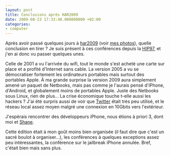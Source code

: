 ```yaml
---
layout: post
title: Conclusions après HAR2009
date: 2009-08-23 17:33:48.000000000 +02:00
categories:
- computer
---
```

Après avoir passé quelques jours à <a href="http://www.har2009.org/">har2009</a> (voir <a href="http://www.flickr.com/photos/penso/sets/72157621887822599/">mes photos</a>), quelle conclusion en tirer ? Je suis présent à ces conférences depuis la <a href="http://www.hip97.nl/">HIP97</a>, et j'en ai donc vu passer quelques unes.

Celle de 2001 a vu l'arrivée du wifi, tout le monde s'est acheté une carte sur place et a profité d'Internet sans cable. La version 2005 a vu se démocratiser fortement les ordinateurs portables mais surtout des portables Apple. À ma grande surprise la version 2009 aura simplement amené un paquet de Netbooks, mais pas comme je l'aurais pensé d'iPhone, d'Android, et globalement moins de portables Apple. Juste des Netbooks sous Linux, rien de plus... La crise économique touche t-elle aussi les hackers ? J'ai été surpris aussi de voir que <a href="http://www.twitter.com">Twitter</a> était très peu utilisé, et le réseau local assez moyen malgré une connexion en 10Gbits vers l'extérieur.

J'espérais rencontrer des développeurs iPhone, nous étions à priori 3, dont moi et <a href="http://crimsonjet.com/">Shane</a>.

Cette édition était à mon goût moins bien organisée (il faut dire que c'est un sacré boulot à organiser...), les conférences à quelques exceptions assez peu intéressantes, la conférence sur le jailbreak iPhone annulée. Bref, c'était bien mais sans plus.
